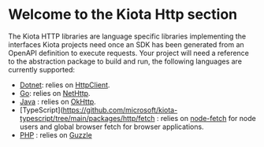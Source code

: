 # Welcome to the Kiota Http section

The Kiota HTTP libraries are language specific libraries implementing the interfaces Kiota projects need once an SDK has been generated from an OpenAPI definition to execute requests.
Your project will need a reference to the abstraction package to build and run, the following languages are currently supported:

- [Dotnet](https://github.com/microsoft/kiota-http-dotnet): relies on [HttpClient](https://docs.microsoft.com/en-us/dotnet/api/system.net.http.httpclient?view=net-6.0).
- [Go](https://github.com/microsoft/kiota-http-go/): relies on [NetHttp](https://pkg.go.dev/net/http).
- [Java](./java/okhttp) : relies on [OkHttp](https://square.github.io/okhttp/).
- [TypeScript](https://github.com/microsoft/kiota-typescript/tree/main/packages/http/fetch : relies on [node-fetch](https://www.npmjs.com/package/cross-fetch) for node users and global browser fetch for browser applications.
- [PHP](https://github.com/microsoft/kiota-http-guzzle-php) : relies on [Guzzle](http://guzzlephp.org/)
